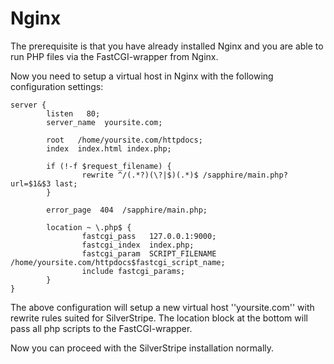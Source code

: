 # Nginx

The prerequisite is that you have already installed Nginx and you are able to run PHP files via the FastCGI-wrapper from
Nginx.

Now you need to setup a virtual host in Nginx with the following configuration settings:

	
	server {
	        listen   80;
	        server_name  yoursite.com;
	
	        root   /home/yoursite.com/httpdocs;
	        index  index.html index.php;
	
	        if (!-f $request_filename) {
	                rewrite ^/(.*?)(\?|$)(.*)$ /sapphire/main.php?url=$1&$3 last;
	        }
	
	        error_page  404  /sapphire/main.php;
	
	        location ~ \.php$ {
	                fastcgi_pass   127.0.0.1:9000;
	                fastcgi_index  index.php;
	                fastcgi_param  SCRIPT_FILENAME  /home/yoursite.com/httpdocs$fastcgi_script_name;
	                include fastcgi_params;
	        }
	}


The above configuration will setup a new virtual host ''yoursite.com'' with rewrite rules suited for SilverStripe. The
location block at the bottom will pass all php scripts to the FastCGI-wrapper.

Now you can proceed with the SilverStripe installation normally.
